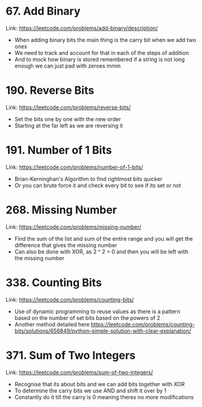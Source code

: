 # 67. Add Binary

Link: https://leetcode.com/problems/add-binary/description/

- When adding binary bits the main thing is the carry bit when we add two ones
- We need to track and account for that in each of the steps of addition
- And to mock how binary is stored remembered if a string is not long enough we can just pad with zeroes mmm

# 190. Reverse Bits

Link: https://leetcode.com/problems/reverse-bits/

- Set the bits one by one with the new order
- Starting at the far left as we are reversing it

# 191. Number of 1 Bits

Link: https://leetcode.com/problems/number-of-1-bits/

- Brian-Kerninghan's Algorithm to find rightmost bits quicker
- Or you can brute force it and check every bit to see if its set or not

# 268. Missing Number

Link: https://leetcode.com/problems/missing-number/

- Find the sum of the list and sum of the entire range and you will get the difference that gives the missing number
- Can also be done with XOR, as 2 ^ 2 = 0 and then you will be left with the missing number

# 338. Counting Bits

Link: https://leetcode.com/problems/counting-bits/

- Use of dynamic programming to reuse values as there is a pattern based on the number of set bits based on the powers of 2
- Another method detailed here https://leetcode.com/problems/counting-bits/solutions/656849/python-simple-solution-with-clear-explanation/

# 371. Sum of Two Integers

Link: https://leetcode.com/problems/sum-of-two-integers/

- Recognise that its about bits and we can add bits together with XOR
- To determine the carry bits we use AND and shift it over by 1
- Constantly do it till the carry is 0 meaning theres no more modifications
